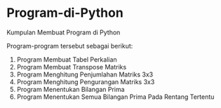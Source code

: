 # Program-di-Python
Kumpulan Membuat Program di Python

Program-program tersebut sebagai berikut:
1. Program Membuat Tabel Perkalian 
2. Program Membuat Transpose Matriks
3. Program Menghitung Penjumlahan Matriks 3x3
4. Program Menghitung Pengurangan Matriks 3x3
5. Program Menentukan Bilangan Prima
6. Program Menentukan Semua Bilangan Prima Pada Rentang Tertentu
